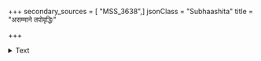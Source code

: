 +++
secondary_sources = [ "MSS_3638",]
jsonClass = "Subhaashita"
title = "असम्माने तपोवृद्धिः"

+++

<details><summary>Text</summary>

असंमाने तपोवृद्धिः संम्मानाच्च तपःक्षयः।  
पूजया पुण्यहानिः स्यान् निन्दया सद्गतिर्भवेत्॥
</details>
